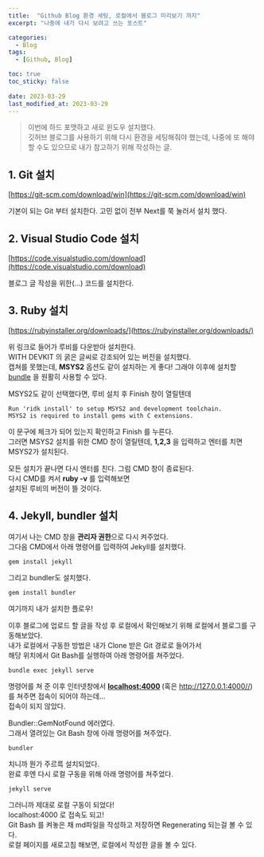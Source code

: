 ```yaml
---
title:  "Github Blog 환경 세팅, 로컬에서 블로그 미리보기 까지"
excerpt: "나중에 내가 다시 보려고 쓰는 포스트"

categories:
  - Blog
tags:
  - [Github, Blog]

toc: true
toc_sticky: false
 
date: 2023-03-29
last_modified_at: 2023-03-29
---
```


>이번에 하드 포맷하고 새로 윈도우 설치했다.  
>깃허브 블로그를 사용하기 위해 다시 환경을 세팅해줘야 했는데,
>나중에 또 해야 할 수도 있으므로 내가 참고하기 위해 작성하는 글.

## 1. Git 설치
[https://git-scm.com/download/win](https://git-scm.com/download/win)

기본이 되는 Git 부터 설치한다.
고민 없이 전부 Next를 쭉 눌러서 설치 했다.

## 2. Visual Studio Code 설치
[https://code.visualstudio.com/download](https://code.visualstudio.com/download)

블로그 글 작성을 위한(...) 코드를 설치한다.

## 3. Ruby 설치
[https://rubyinstaller.org/downloads/](https://rubyinstaller.org/downloads/)

위 링크로 들어가 루비를 다운받아 설치한다.  
WITH DEVKIT 의 굵은 글씨로 강조되어 있는 버전을 설치했다.  
캡쳐를 못했는데, <b>MSYS2</b> 옵션도 같이 설치하는 게 좋다! 그래야 이후에 설치할 <u>bundle</u> 을 원활히 사용할 수 있다.


MSYS2도 같이 선택했다면, 루비 설치 후 Finish 창이 열릴텐데
```
Run 'ridk install' to setup MSYS2 and development toolchain.
MSYS2 is required to install gems with C extensions.
```
이 문구에 체크가 되어 있는지 확인하고 Finish 를 누른다.  
그러면 MSYS2 설치를 위한 CMD 창이 열릴텐데, <b>1,2,3</b> 을 입력하고 엔터를 치면 MSYS2가 설치된다.

모든 설치가 끝나면 다시 엔터를 친다. 그럼 CMD 창이 종료된다.  
다시 CMD를 켜서 <b>ruby -v</b> 를 입력해보면  
설치된 루비의 버전이 뜰 것이다.

## 4. Jekyll, bundler 설치
여기서 나는 CMD 창을 <b>관리자 권한</b>으로 다시 켜주었다.  
그다음 CMD에서 아래 명령어를 입력하여 Jekyll를 설치했다.
```
gem install jekyll
```
그리고 bundler도 설치했다.
```
gem install bundler
```

여기까지 내가 설치한 플로우!

이후 블로그에 업로드 할 글을 작성 후 로컬에서 확인해보기 위해 로컬에서 블로그를 구동해보았다.  
내가 로컬에서 구동한 방법은 내가 Clone 받은 Git 경로로 들어가서  
해당 위치에서 Git Bash를 실행하여 아래 명령어를 쳐주었다.
```
bundle exec jekyll serve
```
명령어를 쳐 준 이후 인터넷창에서 <b> <u>localhost:4000</u> </b> (혹은 http://127.0.0.1:4000//)  
를 쳐주면 접속이 되어야 하는데...  
접속이 되지 않았다.

Bundler::GemNotFound 에러였다.  
그래서 열려있는 Git Bash 창에 아래 명령어를 쳐주었다.
```
bundler
```
치니까 뭔가 주르륵 설치되었다.  
완료 후엔 다시 로컬 구동을 위해 아래 명령어를 쳐주었다.
```
jekyll serve
```
그러니까 제대로 로컬 구동이 되었다!  
localhost:4000 로 접속도 되고!  
Git Bash 를 켜놓은 채 md파일을 작성하고 저장하면 Regenerating 되는걸 볼 수 있다.  
로컬 페이지를 새로고침 해보면, 로컬에서 작성한 글을 볼 수 있다.